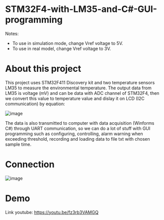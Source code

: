 # STM32F4-with-LM35-and-C#-GUI-programming

Notes:  
- To use in simulation mode, change Vref voltage to 5V.
- To use in real model, change Vref voltage to 3V.


# About this project
This project uses STM32F411 Discovery kit and two temperature sensors LM35 to measure the environmental temperature. The output data from LM35 is voltage (mV) and can be data with ADC channel of STM32F4, then we convert this value to temperature value and dislay it on LCD (I2C communication) by equation: 

![image](https://user-images.githubusercontent.com/104365389/167235424-ee78116e-79bf-4c6e-910c-6e7333f54149.png)

The data is also transmitted to computer with data acquisition (Winforms C#) through UART communication, so we can do a lot of stuff with GUI programming such as configuring, controlling, alarm warning when exceeding threshold, recording and loading data to file txt with chosen sample time.

# Connection
![image](https://user-images.githubusercontent.com/104365389/167236315-145083ff-0c3f-43c0-97f0-639b97ff0cda.png)

# Demo 
Link youtube: https://youtu.be/fz3rb3VAMGQ
